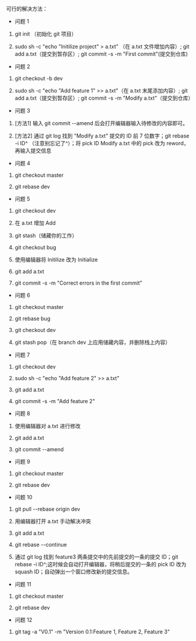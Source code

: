 可行的解决方法：

- 问题 1

1. git init （初始化 git 项目）

2. sudo sh -c "echo \"Initilize project\" > a.txt" （在 a.txt 文件增加内容）; git add a.txt（提交到暂存区）; git commit -s -m "First commit"(提交到仓库)
   
- 问题 2

1. git checkout -b dev

2. sudo sh -c "echo \"Add feature 1\" >> a.txt"（在 a.txt 末尾添加内容）; git add a.txt（提交到暂存区）; git commit -s -m "Modify a.txt"（提交到仓库）  

- 问题 3

1. [方法1] 输入 git commit --amend 后会打开编辑器输入待修改的内容即可。

2. [方法2] 通过 git log 找到 "Modify a.txt" 提交的 ID 前 7 位数字；git rebase -i ID^ （注意别忘记了^）；将 pick ID Modify a.txt 中的 pick 改为 reword，再输入提交信息 

- 问题 4

1. git checkout master

2. git rebase dev

- 问题 5

1. git checkout dev

2. 在 a.txt 增加 Add

3. git stash（储藏你的工作）

4. git checkout bug

5. 使用编辑器将 Initilize 改为 Initialize

6. git add a.txt

7. git commit -s -m "Correct errors in the first commit"

- 问题 6

1. git checkout master

2. git rebase bug

3. git checkout dev

4. git stash pop（在 branch dev 上应用储藏内容，并删除栈上内容）

- 问题 7

1. git checkout dev

2. sudo sh -c "echo \"Add feature 2\" >> a.txt" 

3. git add a.txt

4. git commit -s -m "Add feature 2"

- 问题 8

1. 使用编辑器对 a.txt 进行修改

2. git add a.txt

3. git commit --amend

- 问题 9

1. git checkout master

2. git rebase dev

- 问题 10

1. git pull --rebase origin dev

2. 用编辑器打开 a.txt 手动解决冲突

3. git add a.txt

4. git rebase --continue

5. 通过 git log 找到 feature3 两条提交中的先前提交的一条的提交 ID；git rebase -i ID^;这时候会自动打开编辑器，将稍后提交的一条的 pick ID 改为 squash ID；自动弹出一个窗口修改新的提交信息。

- 问题 11

1. git checkout master

2. git rebase dev

- 问题 12

1. git tag -a "V0.1" -m "Version 0.1:Feature 1, Feature 2, Feature 3"
